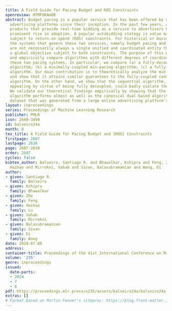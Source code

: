 ```yaml
---
title: A Field Guide for Pacing Budget and ROS Constraints
openreview: HTMFUKAm8B
abstract: Budget pacing is a popular service that has been offered by major internet
  advertising platforms since their inception. In the past few years, autobidding
  products that provide real-time bidding as a service to advertisers have seen a
  prominent rise in adoption. A popular autobidding stategy is value maximization
  subject to return-on-spend (ROS) constraints. For historical or business reasons,
  the systems that govern these two services, namely budget pacing and ROS pacing,
  are not necessarily always a single unified and coordinated entity that optimizes
  a global objective subject to both constraints. The purpose of this work is to theoretically
  and empirically compare algorithms with different degrees of coordination between
  these two pacing systems. In particular, we compare (a) a fully-decoupled sequential
  algorithm; (b) a minimally-coupled min-pacing algorithm; (c) a fully-coupled dual-based
  algorithm. Our main contribution is to theoretically analyze the min-pacing algorithm
  and show that it attains similar guarantees to the fully-coupled canonical dual-based
  algorithm. On the other hand, we show that the sequential algorithm, even though
  appealing by virtue of being fully decoupled, could badly violate the constraints.
  We validate our theoretical findings empirically by showing that the min-pacing
  algorithm performs almost as well as the canonical dual-based algorithm on a semi-synthetic
  dataset that was generated from a large online advertising platform’s auction data.
layout: inproceedings
series: Proceedings of Machine Learning Research
publisher: PMLR
issn: 2640-3498
id: balseiro24a
month: 0
tex_title: A Field Guide for Pacing Budget and {ROS} Constraints
firstpage: 2607
lastpage: 2638
page: 2607-2638
order: 2607
cycles: false
bibtex_author: Balseiro, Santiago R. and Bhawalkar, Kshipra and Feng, Zhe and Lu,
  Haihao and Mirrokni, Vahab and Sivan, Balasubramanian and Wang, Di
author:
- given: Santiago R.
  family: Balseiro
- given: Kshipra
  family: Bhawalkar
- given: Zhe
  family: Feng
- given: Haihao
  family: Lu
- given: Vahab
  family: Mirrokni
- given: Balasubramanian
  family: Sivan
- given: Di
  family: Wang
date: 2024-07-08
address:
container-title: Proceedings of the 41st International Conference on Machine Learning
volume: '235'
genre: inproceedings
issued:
  date-parts:
  - 2024
  - 7
  - 8
pdf: https://proceedings.mlr.press/v235/assets/balseiro24a/balseiro24a.pdf
extras: []
# Format based on Martin Fenner's citeproc: https://blog.front-matter.io/posts/citeproc-yaml-for-bibliographies/
---
```

